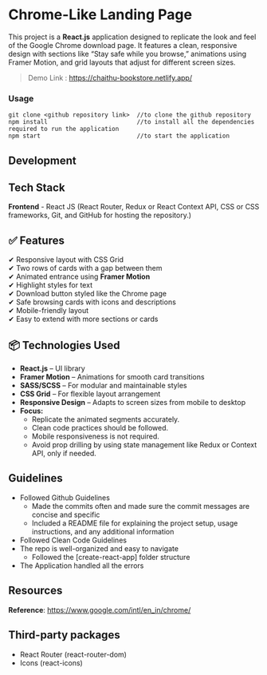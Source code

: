 # Chrome-Like Landing Page

This project is a **React.js** application designed to replicate the look and feel of the Google Chrome download page. It features a clean, responsive design with sections like “Stay safe while you browse,” animations using Framer Motion, and grid layouts that adjust for different screen sizes.

> Demo 
> Link :  https://chaithu-bookstore.netlify.app/

### Usage 

``` 
git clone <github repository link>  //to clone the github repository
npm install                         //to install all the dependencies required to run the application
npm start                           //to start the application
```  

## Development
## Tech Stack
**Frontend** - React JS (React Router, Redux or React Context API, CSS or CSS frameworks, Git, and GitHub for hosting the repository.)


## ✅ Features

✔ Responsive layout with CSS Grid  
✔ Two rows of cards with a gap between them  
✔ Animated entrance using **Framer Motion**  
✔ Highlight styles for text  
✔ Download button styled like the Chrome page  
✔ Safe browsing cards with icons and descriptions  
✔ Mobile-friendly layout  
✔ Easy to extend with more sections or cards


## 📦 Technologies Used

- **React.js** – UI library
- **Framer Motion** – Animations for smooth card transitions
- **SASS/SCSS** – For modular and maintainable styles
- **CSS Grid** – For flexible layout arrangement
- **Responsive Design** – Adapts to screen sizes from mobile to desktop
- **Focus:**
    - Replicate the animated segments accurately.
    - Clean code practices should be followed.
    - Mobile responsiveness is not required.
    -  Avoid prop drilling by using state management like Redux or Context API, only if needed.

    
## Guidelines

* Followed Github Guidelines
  * Made the commits often and made sure the commit messages are concise and specific
  * Included a README file for explaining the project setup, usage instructions, and any additional information
* Followed Clean Code Guidelines
* The repo is well-organized and easy to navigate 
  * Followed the [create-react-app] folder structure
* The Application handled all the errors


## Resources

**Reference**: https://www.google.com/intl/en_in/chrome/

## Third-party packages
* React Router (react-router-dom)
* Icons (react-icons)

